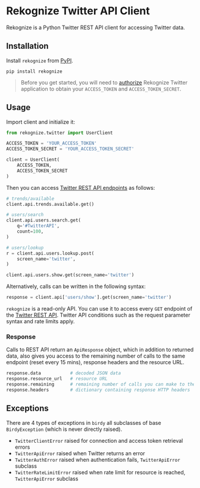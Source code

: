 # Rekognize Twitter API Client

Rekognize is a Python Twitter REST API client for accessing Twitter data. 


## Installation

Install `rekognize` from [PyPI](https://pypi.org/project/rekognize/).

```
pip install rekognize
```

> Before you get started, you will need to [authorize](https://rekognize.io/twitter/auth/) Rekognize Twitter application to obtain your `ACCESS_TOKEN` and `ACCESS_TOKEN_SECRET`.


## Usage

Import client and initialize it:

```python
from rekognize.twitter import UserClient

ACCESS_TOKEN = 'YOUR_ACCESS_TOKEN'
ACCESS_TOKEN_SECRET = 'YOUR_ACCESS_TOKEN_SECRET'

client = UserClient(
    ACCESS_TOKEN,
    ACCESS_TOKEN_SECRET
)
```

Then you can access [Twitter REST API endpoints](https://developer.twitter.com/en/docs/api-reference-index) as follows:

```python
# trends/available
client.api.trends.available.get()

# users/search
client.api.users.search.get(
    q='#TwitterAPI',
    count=100,
)

# users/lookup
r = client.api.users.lookup.post(
    screen_name='twitter',
)

client.api.users.show.get(screen_name='twitter')
```

Alternatively, calls can be written in the following syntax:

```python
response = client.api['users/show'].get(screen_name='twitter')
```

`rekognize` is a read-only API. You can use it to access every `GET` endpoint of the [Twitter REST API](https://developer.twitter.com/en/docs/api-reference-index). Twitter API conditions such as the request parameter syntax and rate limits apply. 


### Response

Calls to REST API return an `ApiResponse` object, which in addition to returned data, also gives you access to the remaining number of calls to the same endpoint (reset every 15 mins), response headers and the resource URL.

```python
response.data           # decoded JSON data
response.resource_url   # resource URL
response.remaining      # remaining number of calls you can make to the same API endpoint; reset every 15 mins
response.headers        # dictionary containing response HTTP headers
```


## Exceptions

There are 4 types of exceptions in `birdy` all subclasses of base `BirdyException` (which is never directly raised).

  - `TwitterClientError` raised for connection and access token retrieval errors
  - `TwitterApiError` raised when Twitter returns an error
  - `TwitterAuthError` raised when authentication fails,
    `TwitterApiError` subclass
  - `TwitterRateLimitError` raised when rate limit for resource is reached, `TwitterApiError` subclass


